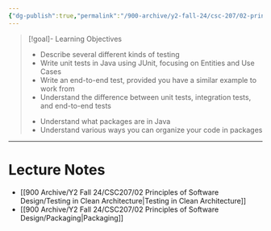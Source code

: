 ```yaml
---
{"dg-publish":true,"permalink":"/900-archive/y2-fall-24/csc-207/02-principles-of-software-design/week-7-testing-in-clean-architecture-and-packaging/","tags":["cs","java","lecture","note","university"],"created":"2024-10-20T22:21:17.455-04:00","updated":"2025-02-06T17:51:40.007-05:00"}
---
```



> [!goal]- Learning Objectives
>
> - Describe several different kinds of testing
> - Write unit tests in Java using JUnit, focusing on Entities and Use Cases
> - Write an end-to-end test, provided you have a similar example to work from
> - Understand the difference between unit tests, integration tests, and end-to-end tests
>
> <!-- break -->
> - Understand what packages are in Java
> - Understand various ways you can organize your code in packages

---

# Lecture Notes

- [[900 Archive/Y2 Fall 24/CSC207/02 Principles of Software Design/Testing in Clean Architecture\|Testing in Clean Architecture]]
- [[900 Archive/Y2 Fall 24/CSC207/02 Principles of Software Design/Packaging\|Packaging]]
